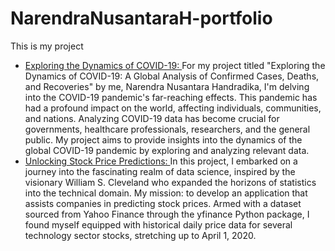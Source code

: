 # NarendraNusantaraH-portfolio
This is my project
- [Exploring the Dynamics of COVID-19: ](https://github.com/narendranush/nara-portfolio/blob/main/exploring-covid19-dataset/Exploring_The_Dynamics_of_COVID_19.ipynb) For my project titled "Exploring the Dynamics of COVID-19: A Global Analysis of Confirmed Cases, Deaths, and Recoveries" by me, Narendra Nusantara Handradika, I'm delving into the COVID-19 pandemic's far-reaching effects. This pandemic has had a profound impact on the world, affecting individuals, communities, and nations. Analyzing COVID-19 data has become crucial for governments, healthcare professionals, researchers, and the general public. My project aims to provide insights into the dynamics of the global COVID-19 pandemic by exploring and analyzing relevant data.
- [Unlocking Stock Price Predictions: ](https://github.com/narendranush/nara-portfolio/blob/main/stock-prediction/Unlock_Stock_Price_Predictions.ipynb) In this project, I embarked on a journey into the fascinating realm of data science, inspired by the visionary William S. Cleveland who expanded the horizons of statistics into the technical domain. My mission: to develop an application that assists companies in predicting stock prices. Armed with a dataset sourced from Yahoo Finance through the yfinance Python package, I found myself equipped with historical daily price data for several technology sector stocks, stretching up to April 1, 2020.